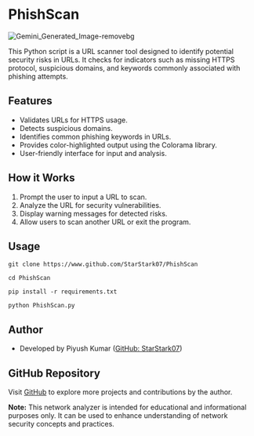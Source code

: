 # PhishScan

![Gemini_Generated_Image-removebg](https://github.com/StarStark07/PhishScan/assets/112632845/9883fd61-23ef-414b-8a9d-67a5ed5f53cb)




This Python script is a URL scanner tool designed to identify potential security risks in URLs. It checks for indicators such as missing HTTPS protocol, suspicious domains, and keywords commonly associated with phishing attempts.

## Features
- Validates URLs for HTTPS usage.
- Detects suspicious domains.
- Identifies common phishing keywords in URLs.
- Provides color-highlighted output using the Colorama library.
- User-friendly interface for input and analysis.

## How it Works
1. Prompt the user to input a URL to scan.
2. Analyze the URL for security vulnerabilities.
3. Display warning messages for detected risks.
4. Allow users to scan another URL or exit the program.

## Usage
```
git clone https://www.github.com/StarStark07/PhishScan
```
```
cd PhishScan
```
```
pip install -r requirements.txt
```
```
python PhishScan.py
```
## Author

- Developed by Piyush Kumar ([GitHub: StarStark07](https://github.com/StarStark07))

## GitHub Repository

Visit [GitHub](https://github.com/StarStark07) to explore more projects and contributions by the author.

**Note:** This network analyzer is intended for educational and informational purposes only. It can be used to enhance understanding of network security concepts and practices.


